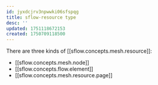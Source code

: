 ```yaml
---
id: jyxdcjrv3npwwki06sfspqg
title: sflow-resource type
desc: ''
updated: 1751118672153
created: 1750709118500
---
```


There are three kinds of [[sflow.concepts.mesh.resource]]:

- [[sflow.concepts.mesh.node]]
- [[sflow.concepts.flow.element]]
- [[sflow.concepts.mesh.resource.page]]
